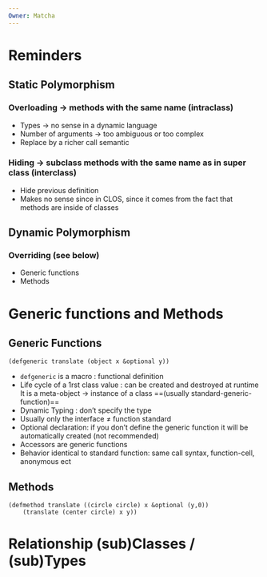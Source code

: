 ```yaml
---
Owner: Matcha
---
```

# Reminders
## Static Polymorphism
### Overloading → methods with the same name (intraclass)
- Types → no sense in a dynamic language
- Number of arguments → too ambiguous or too complex
- Replace by a richer call semantic
### Hiding → subclass methods with the same name as in super class (interclass)
- Hide previous definition
- Makes no sense since in CLOS, since it comes from the fact that methods are inside of classes
## Dynamic Polymorphism
### Overriding (see below)
- Generic functions
- Methods
  
# Generic functions and Methods
## Generic Functions
```Lisp
(defgeneric translate (object x &optional y))
```
- `defgeneric` is a macro : functional definition
- Life cycle of a 1rst class value : can be created and destroyed at runtime  
    It is a meta-object → instance of a class ==(usually standard-generic-function)==
- Dynamic Typing : don’t specify the type
- Usually only the interface $\neq$ function standard
- Optional declaration: if you don’t define the generic function it will be automatically created (not recommended)
- Accessors are generic functions
- Behavior identical to standard function: same call syntax, function-cell, anonymous ect
  
## Methods
```Lisp
(defmethod translate ((circle circle) x &optional (y,0))
	(translate (center circle) x y))
```
  
  
# Relationship (sub)Classes / (sub)Types
